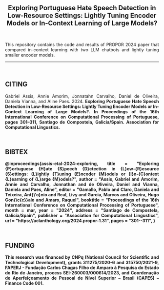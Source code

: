 <h2 align="center"> Exploring Portuguese Hate Speech Detection in Low-Resource Settings: Lightly Tuning Encoder Models or In-Context Learning of Large Models? </h2> 
</br>
<p align="justify"> This repository contains the code and results of PROPOR 2024 paper that compared in-context learning with two LLM chatbots and lightly tuning smaller encoder models. </p>

---
</br>


<h2 align="left"> CITING </h2>

<p align="justify">
Gabriel Assis, Annie Amorim, Jonnatahn Carvalho, Daniel de Oliveira, Daniela Vianna, and Aline Paes. 2024. <b>Exploring Portuguese Hate Speech Detection in Low-Resource Settings: Lightly Tuning Encoder Models or In-Context Learning of Large Models?<b>. In Proceedings of the 16th International Conference on Computational Processing of Portuguese, pages 301–311, Santiago de Compostela, Galicia/Spain. Association for Computational Lingustics.
</p>

</br>

<h2 align="left"> BIBTEX </h2>
<p align="justify">
@inproceedings{assis-etal-2024-exploring,
    title = "Exploring {P}ortuguese {H}ate {S}peech {D}etection in {L}ow-{R}esource {S}ettings: {L}ightly {T}uning {E}ncoder {M}odels or {I}n-{C}ontext {L}earning of {L}arge {M}odels?",  
    author = "Assis, Gabriel  and  
      Amorim, Annie  and  
      Carvalho, Jonnathan  and  
      de Oliveira, Daniel  and  
      Vianna, Daniela  and  
      Paes, Aline",  
    editor = "Gamallo, Pablo  and  
      Claro, Daniela  and  
      Teixeira, Ant{\'o}nio  and  
      Real, Livy  and  
      Garcia, Marcos  and  
      Oliveira, Hugo Gon{\c{c}}alo  and  
      Amaro, Raquel",  
    booktitle = "Proceedings of the 16th International Conference on Computational Processing of Portuguese",  
    month = mar,  
    year = "2024",  
    address = "Santiago de Compostela, Galicia/Spain",  
    publisher = "Association for Computational Lingustics",  
    url = "https://aclanthology.org/2024.propor-1.31",  
    pages = "301--311",  
}
 </p> 
<br>

<h2 align="left"> FUNDING </h2>
<p align="justify"> This research was financed by CNPq (National Council for Scientific and Technological Development), grants 311275/2020-6 and 315750/2021-9, FAPERJ - Fundação Carlos Chagas Filho de Amparo à Pesquisa do Estado do Rio de Janeiro, process SEI-260003/000614/2023, and Coordenação de Aperfeiçoamento de Pessoal de Nível Superior – Brasil (CAPES) – Finance Code 001. </p>
</br>
